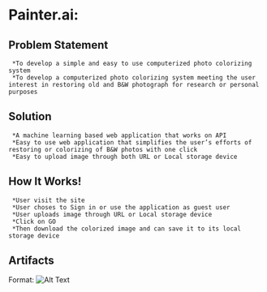 # Painter.ai:

 ## Problem Statement 

     *To develop a simple and easy to use computerized photo colorizing system
     *To develop a computerized photo colorizing system meeting the user interest in restoring old and B&W photograph for research or personal purposes
  
 ## Solution 

     *A machine learning based web application that works on API 
     *Easy to use web application that simplifies the user’s efforts of restoring or colorizing of B&W photos with one click 
     *Easy to upload image through both URL or Local storage device
  
 ## How It Works!
     *User visit the site 
     *User choses to Sign in or use the application as guest user 
     *User uploads image through URL or Local storage device 
     *Click on GO 
     *Then download the colorized image and can save it to its local storage device 
  
 ## Artifacts 
  
 


  
 



Format: ![Alt Text](url)
